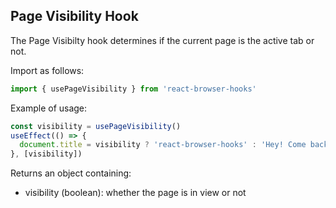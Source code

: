 ## Page Visibility Hook

The Page Visibilty hook determines if the current page is the active tab or not.

Import as follows:

```javascript
import { usePageVisibility } from 'react-browser-hooks' 
```

Example of usage:

```javascript
const visibility = usePageVisibility()
useEffect(() => {
  document.title = visibility ? 'react-browser-hooks' : 'Hey! Come back!'
}, [visibility])
```

Returns an object containing:
- visibility (boolean): whether the page is in view or not
